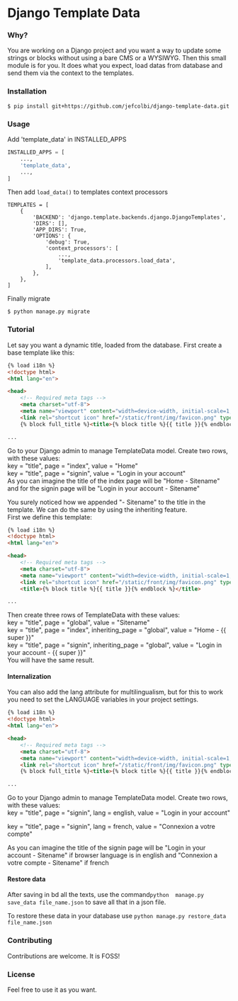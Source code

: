 # Django Template Data

### Why?

You are working on a Django project and you want a way to update some strings 
or blocks without using a bare CMS or a WYSIWYG. Then this small module is for
 you. It does what you expect, load datas from database and send them via
 the context to the templates.

### Installation

    $ pip install git+https://github.com/jefcolbi/django-template-data.git

### Usage

Add 'template_data' in INSTALLED_APPS  

```python
INSTALLED_APPS = [
    ...,
    'template_data',
    ...,
]
```

Then add `load_data()` to templates context processors

```
TEMPLATES = [
    {
        'BACKEND': 'django.template.backends.django.DjangoTemplates',
        'DIRS': [],
        'APP_DIRS': True,
        'OPTIONS': {
            'debug': True,
            'context_processors': [
                ...,
                'template_data.processors.load_data',
            ],
        },
    },
]
```

Finally migrate

    $ python manage.py migrate

### Tutorial

Let say you want a dynamic title, loaded from the database. First create a base
 template like this:

```html
{% load i18n %}
<!doctype html>
<html lang="en">

<head>
    <!-- Required meta tags -->
    <meta charset="utf-8">
    <meta name="viewport" content="width=device-width, initial-scale=1, shrink-to-fit=no">
    <link rel="shortcut icon" href="/static/front/img/favicon.png" type="image/x-icon">
    {% block full_title %}<title>{% block title %}{{ title }}{% endblock %} - Sitename</title>{% endblock %}

...
```

Go to your Django admin to manage TemplateData model. Create two rows, with these
values:  
key = "title", page = "index", value = "Home"  
key = "title", page = "signin", value = "Login in your account"  
As you can imagine the title of the index page will be "Home - Sitename" and
 for the signin page will be "Login in your account - Sitename"

You surely noticed how we appended "- Sitename" to the title in the template.
 We can do the same by using the inheriting feature.  
First we define this template:

```html
{% load i18n %}
<!doctype html>
<html lang="en">

<head>
    <!-- Required meta tags -->
    <meta charset="utf-8">
    <meta name="viewport" content="width=device-width, initial-scale=1, shrink-to-fit=no">
    <link rel="shortcut icon" href="/static/front/img/favicon.png" type="image/x-icon">
    <title>{% block title %}{{ title }}{% endblock %}</title>

...
```

Then create three rows of TemplateData with these values:  
key = "title", page = "global", value = "Sitename"  
key = "title", page = "index", inheriting_page = "global", value = "Home - {{ super }}"  
key = "title", page = "signin", inheriting_page = "global", value = "Login in your account - {{ super }}"  
You will have the same result.

#### 			Internalization

You can also add the lang attribute for multilingualism, but for this to work you need to set the LANGUAGE variables in your project settings.

```html
{% load i18n %}
<!doctype html>
<html lang="en">

<head>
    <!-- Required meta tags -->
    <meta charset="utf-8">
    <meta name="viewport" content="width=device-width, initial-scale=1, shrink-to-fit=no">
    <link rel="shortcut icon" href="/static/front/img/favicon.png" type="image/x-icon">
    {% block full_title %}<title>{% block title %}{{ title }}{% endblock %} - Sitename</title>{% endblock %}

...
```



Go to your Django admin to manage TemplateData model. Create two rows, with these
values:  
key = "title", page = "signin", lang = english, value = "Login in your account"  

key = "title", page = "signin", lang = french, value = "Connexion a votre compte"  

As you can imagine the title of the signin page will be "Login in your account - Sitename" if browser language is in english and
  "Connexion a votre compte - Sitename" if french



#### 	Restore data

After saving in bd all the texts, use the command`python  manage.py save_data file_name.json` to save all that in a json file. 

To restore these data in your database use  `python manage.py restore_data file_name.json`

### Contributing

Contributions are welcome. It is FOSS!

### License

Feel free to use it as you want.
